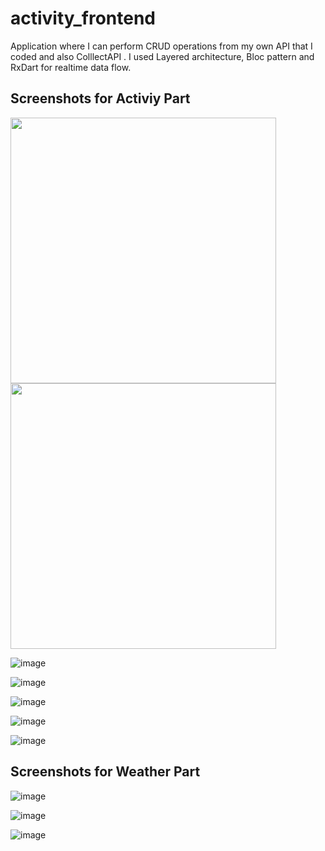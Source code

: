 # activity_frontend

Application where I can perform CRUD operations from my own API that I coded and also ColllectAPI . I used Layered architecture, Bloc pattern and RxDart for realtime data flow.

## Screenshots for Activiy Part


<img src="https://user-images.githubusercontent.com/43721794/210139361-e4a9bb4e-1b4e-4c36-976f-0dc21b869d14.png" width="425"/> <img src="image2.png" width="425"/> 


![image](https://user-images.githubusercontent.com/43721794/210139361-e4a9bb4e-1b4e-4c36-976f-0dc21b869d14.png)

![image](https://user-images.githubusercontent.com/43721794/210139411-96b69ce7-6593-47eb-847a-a460fa7e24dc.png)

![image](https://user-images.githubusercontent.com/43721794/210139423-0a5ec381-f3f0-417d-8c55-514a54562e99.png)

![image](https://user-images.githubusercontent.com/43721794/210139424-71dd970a-40a6-475d-940c-04dcede02e89.png)

![image](https://user-images.githubusercontent.com/43721794/210139430-1c11a290-bba2-4950-9cf1-048556761dad.png)


## Screenshots for Weather Part

![image](https://user-images.githubusercontent.com/43721794/210139478-9c0fcfbc-89dd-4b92-9556-ebcc70cd9742.png)

![image](https://user-images.githubusercontent.com/43721794/210139498-b7bacfc1-21e3-462a-8912-c599317cab94.png)

![image](https://user-images.githubusercontent.com/43721794/210139515-70527036-c196-4e16-b34c-9c1ae64fddaa.png)
